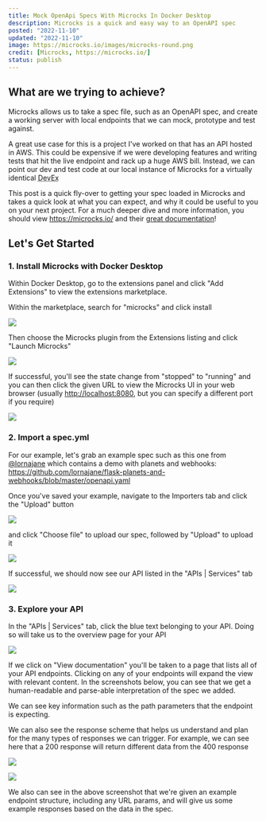 ```yaml
---
title: Mock OpenApi Specs With Microcks In Docker Desktop
description: Microcks is a quick and easy way to an OpenAPI spec
posted: "2022-11-10"
updated: "2022-11-10"
image: https://microcks.io/images/microcks-round.png
credit: [Microcks, https://microcks.io/]
status: publish
---
```


## What are we trying to achieve?

Microcks allows us to take a spec file, such as an OpenAPI spec, and create a working server with local endpoints that we can mock, prototype and test against.

A great use case for this is a project I've worked on that has an API hosted in AWS. This could be expensive if we were developing features and writing tests that hit the live endpoint and rack up a huge AWS bill. Instead, we can point our dev and test code at our local instance of Microcks for a virtually identical <abbr title="Developer Experience">DevEx</abbr>

This post is a quick fly-over to getting your spec loaded in Microcks and takes a quick look at what you can expect, and why it could be useful to you on your next project. For a much deeper dive and more information, you should view <https://microcks.io/> and their [great documentation](https://microcks.io/documentation/)!

## Let's Get Started

### 1. Install Microcks with Docker Desktop

Within Docker Desktop, go to the extensions panel and click "Add Extensions" to view the extensions marketplace.

Within the marketplace, search for "microcks" and click install

![](/assets/images/posts/microcs-1-docker.png)

Then choose the Microcks plugin from the Extensions listing and click "Launch Microcks"

![](/assets/images/posts/microcs-2-docker.png)

If successful, you'll see the state change from "stopped" to "running" and you can then click the given URL to view the Microcks UI in your web browser (usually <http://localhost:8080>, but you can specify a different port if you require)

![](/assets/images/posts/microcs-3-docker.png)

### 2. Import a spec.yml

For our example, let's grab an example spec such as this one from [@lornajane](https://github.com/lornajane) which contains a demo with planets and webhooks: <https://github.com/lornajane/flask-planets-and-webhooks/blob/master/openapi.yaml>

Once you've saved your example, navigate to the Importers tab and click the "Upload" button

![](/assets/images/posts/microcs-4-import.png)

and click "Choose file" to upload our spec, followed by "Upload" to upload it

![](/assets/images/posts/microcs-5-import.png)

If successful, we should now see our API listed in the "APIs | Services" tab

![](/assets/images/posts/microcs-6-services.png)

### 3. Explore your API

In the "APIs | Services" tab, click the blue text belonging to your API. Doing so will take us to the overview page for your API

![](/assets/images/posts/microcs-7-services.png)

If we click on "View documentation" you'll be taken to a page that lists all of your API endpoints. Clicking on any of your endpoints will expand the view with relevant content. In the screenshots below, you can see that we get a human-readable and parse-able interpretation of the spec we added.

We can see key information such as the path parameters that the endpoint is expecting.

We can also see the response scheme that helps us understand and plan for the many types of responses we can trigger. For example, we can see here that a 200 response will return different data from the 400 response

![](/assets/images/posts/microcs-8-docs.png)

![](/assets/images/posts/microcs-9-docs.png)

We also can see in the above screenshot that we're given an example endpoint structure, including any URL params, and will give us some example responses based on the data in the spec.
